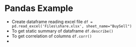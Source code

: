 # Pandas Example

-  Create dataframe reading excel file `df = pd.read_excel('Files\share.xlsx', sheet_name="BuySell")`
-  To get static summary of dataframe `df.describe()`
-  To get correlation of columns `df.corr()`
-  
